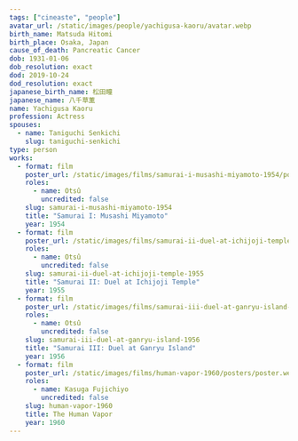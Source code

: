 ```yaml
---
tags: ["cineaste", "people"]
avatar_url: /static/images/people/yachigusa-kaoru/avatar.webp
birth_name: Matsuda Hitomi
birth_place: Osaka, Japan
cause_of_death: Pancreatic Cancer
dob: 1931-01-06
dob_resolution: exact
dod: 2019-10-24
dod_resolution: exact
japanese_birth_name: 松田瞳
japanese_name: 八千草薫
name: Yachigusa Kaoru
profession: Actress
spouses:
  - name: Taniguchi Senkichi
    slug: taniguchi-senkichi
type: person
works:
  - format: film
    poster_url: /static/images/films/samurai-i-musashi-miyamoto-1954/posters/poster.webp
    roles:
      - name: Otsû
        uncredited: false
    slug: samurai-i-musashi-miyamoto-1954
    title: "Samurai I: Musashi Miyamoto"
    year: 1954
  - format: film
    poster_url: /static/images/films/samurai-ii-duel-at-ichijoji-temple-1955/posters/poster.webp
    roles:
      - name: Otsû
        uncredited: false
    slug: samurai-ii-duel-at-ichijoji-temple-1955
    title: "Samurai II: Duel at Ichijoji Temple"
    year: 1955
  - format: film
    poster_url: /static/images/films/samurai-iii-duel-at-ganryu-island-1956/posters/poster.webp
    roles:
      - name: Otsû
        uncredited: false
    slug: samurai-iii-duel-at-ganryu-island-1956
    title: "Samurai III: Duel at Ganryu Island"
    year: 1956
  - format: film
    poster_url: /static/images/films/human-vapor-1960/posters/poster.webp
    roles:
      - name: Kasuga Fujichiyo
        uncredited: false
    slug: human-vapor-1960
    title: The Human Vapor
    year: 1960
---
```

